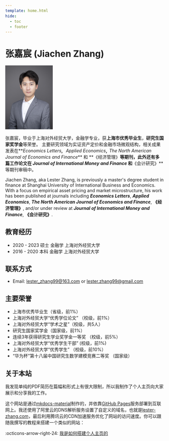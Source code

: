 ```yaml
---
template: home.html
hide:
  - toc
  - footer
---
```


# 张嘉宸 (Jiachen Zhang)

<img id="hide-on-large" src="/images/profile.png" width="30%">

张嘉宸，毕业于上海对外经贸大学，金融学专业，获**上海市优秀毕业生**，**研究生国家奖学金**等荣誉。
主要研究领域为实证资产定价和金融市场微观结构，相关成果发表在**_Economics Letters_**,&nbsp;&nbsp;&nbsp;**_Applied Economics_**,
&nbsp;**_The North American Journal of Economics and Finance_** 和
**《经济管理》**等期刊，此外还有多篇工作论文在
**_Journal of International Money and Finance_** 和**《会计研究》**等期刊审稿中。

Jiachen Zhang, aka Lester Zhang, is previously a master's degree student in finance at Shanghai University of International Business and Economics. With a focus on empirical asset pricing and market microstructure, his work has been published at journals including **_Economics Letters_**, **_Applied Economics_**, **_The North American Journal of Economics and Finance_**, **《经济管理》**, and/or under review at **_Journal of International Money and Finance_**, **《会计研究》**. 

<!--:octicons-arrow-right-24: [个人简历](/cv.pdf)-->

## 教育经历

- 2020 - 2023 硕士 金融学 上海对外经贸大学
- 2016 - 2020 本科 金融学 上海对外经贸大学


## 联系方式

- Email: [lester_zhang99@163.com](mailto:lester_zhang99@163.com) or [lester.zhang99@gmail.com](mailto:lester.zhang99@gmail.com) 

## 主要荣誉

- 上海市优秀毕业生（省级，前1%）
- 上海对外经贸大学“优秀学位论文” （校级，前1%）
- 上海对外经贸大学“学术之星”（校级，共5人）
- 研究生国家奖学金（国家级，前1%）
- 连续3年获得研究生学业奖学金一等奖 （校级，前5%）
- 上海对外经贸大学“优秀学生干部” (校级，前1%)
- 上海对外经贸大学“优秀学生” （校级，前10%）
- “华为杯”第十八届中国研究生数学建模竞赛二等奖 （国家级）


## 关于本站
我发现单纯的PDF简历在篇幅和形式上有很大限制，所以我制作了个人主页向大家展示和分享我的工作。

这个网站是通过[mkdocs-material](https://squidfunk.github.io/mkdocs-material/)制作的，并依靠[GitHub Pages](https://pages.github.com/)服务部署到互联网上。我还使用了阿里云的DNS解析服务设置了自定义的域名，也就是[lester-zhang.com](https://lester-zhang.com)，最后利用腾讯云的CDN加速服务优化了网站的访问速度。你可以跟随我撰写的教程来搭建一个类似的网站：

:octicons-arrow-right-24: [我是如何搭建个人主页的](posts/posts/make_site.md)